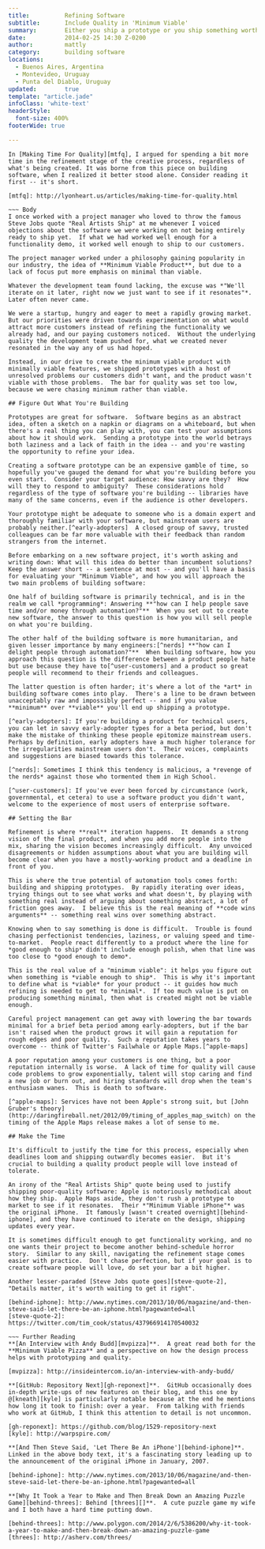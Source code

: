 ```yaml
---
title:          Refining Software
subtitle:       Include Quality in 'Minimum Viable'
summary:        Either you ship a prototype or you ship something worthwhile.
date:           2014-02-25 14:30 Z-0200
author:         mattly
category:       building software
locations:
  - Buenos Aires, Argentina
  - Montevideo, Uruguay
  - Punta del Diablo, Uruguay
updated:        true
template: "article.jade"
infoClass: 'white-text'
headerStyle:
  font-size: 400%
footerWide: true

---
```


~~~ Lead
In [Making Time For Quality][mtfq], I argued for spending a bit more time in the refinement stage of the creative process, regardless of what's being created. It was borne from this piece on building software, when I realized it better stood alone. Consider reading it first -- it's short.

[mtfq]: http://lyonheart.us/articles/making-time-for-quality.html

~~~ Body
I once worked with a project manager who loved to throw the famous Steve Jobs quote "Real Artists Ship" at me whenever I voiced objections about the software we were working on not being entirely ready to ship yet.  If what we had worked well enough for a functionality demo, it worked well enough to ship to our customers.  

The project manager worked under a philosophy gaining popularity in our industry, the idea of **Minimum Viable Product**, but due to a lack of focus put more emphasis on minimal than viable.

Whatever the development team found lacking, the excuse was *"We'll iterate on it later, right now we just want to see if it resonates"*.  Later often never came.

We were a startup, hungry and eager to meet a rapidly growing market.  But our priorities were driven towards experimentation on what would attract more customers instead of refining the functionality we already had, and our paying customers noticed.  Without the underlying quality the development team pushed for, what we created never resonated in the way any of us had hoped.

Instead, in our drive to create the minimum viable product with minimally viable features, we shipped prototypes with a host of unresolved problems our customers didn't want, and the product wasn't viable with those problems.  The bar for quality was set too low, because we were chasing minimum rather than viable.

## Figure Out What You're Building

Prototypes are great for software.  Software begins as an abstract idea, often a sketch on a napkin or diagrams on a whiteboard, but when there's a real thing you can play with, you can test your assumptions about how it should work.  Sending a prototype into the world betrays both laziness and a lack of faith in the idea -- and you're wasting the opportunity to refine your idea.

Creating a software prototype can be an expensive gamble of time, so hopefully you've gauged the demand for what you're building before you even start.  Consider your target audience: How savvy are they?  How will they to respond to ambiguity?  These considerations hold regardless of the type of software you're building -- libraries have many of the same concerns, even if the audience is other developers.

Your prototype might be adequate to someone who is a domain expert and thoroughly familiar with your software, but mainstream users are probably neither.[^early-adopters]  A closed group of savvy, trusted colleagues can be far more valuable with their feedback than random strangers from the internet.

Before embarking on a new software project, it's worth asking and writing down: What will this idea do better than incumbent solutions?  Keep the answer short -- a sentence at most -- and you'll have a basis for evaluating your "Minimum Viable", and how you will approach the two main problems of building software:

One half of building software is primarily technical, and is in the realm we call *programming*: Answering **"how can I help people save time and/or money through automation?"**  When you set out to create new software, the answer to this question is how you will sell people on what you're building.

The other half of the building software is more humanitarian, and given lesser importance by many engineers:[^nerds] **"how can I delight people through automation?"**  When building software, how you approach this question is the difference between a product people hate but use because they have to[^user-customers] and a product so great people will recommend to their friends and colleagues.

The latter question is often harder; it's where a lot of the *art* in building software comes into play.  There's a line to be drawn between unacceptably raw and impossibly perfect -- and if you value **minimum** over **viable** you'll end up shipping a prototype.

[^early-adopters]: If you're building a product for technical users, you can let in savvy early-adopter types for a beta period, but don't make the mistake of thinking these people epitomize mainstream users.  Perhaps by definition, early adopters have a much higher tolerance for the irregularities mainstream users don't.  Their voices, complaints and suggestions are biased towards this tolerance.

[^nerds]: Sometimes I think this tendency is malicious, a *revenge of the nerds* against those who tormented them in High School.

[^user-customers]: If you've ever been forced by circumstance (work, governmental, et cetera) to use a software product you didn't want, welcome to the experience of most users of enterprise software.

## Setting the Bar

Refinement is where **real** iteration happens.  It demands a strong vision of the final product, and when you add more people into the mix, sharing the vision becomes increasingly difficult.  Any unvoiced disagreements or hidden assumptions about what you are building will become clear when you have a mostly-working product and a deadline in front of you.

This is where the true potential of automation tools comes forth: building and shipping prototypes.  By rapidly iterating over ideas, trying things out to see what works and what doesn't, by playing with something real instead of arguing about something abstract, a lot of friction goes away.  I believe this is the real meaning of **code wins arguments** -- something real wins over something abstract.

Knowing when to say something is done is difficult.  Trouble is found chasing perfectionist tendencies, laziness, or valuing speed and time-to-market.  People react differently to a product where the line for *good enough to ship* didn't include enough polish, when that line was too close to *good enough to demo*.

This is the real value of a "minimum viable": it helps you figure out when something is *viable enough to ship*.  This is why it's important to define what is *viable* for your product -- it guides how much refining is needed to get to *minimal*.  If too much value is put on producing something minimal, then what is created might not be viable enough.

Careful project management can get away with lowering the bar towards minimal for a brief beta period among early-adopters, but if the bar isn't raised when the product grows it will gain a reputation for rough edges and poor quality.  Such a reputation takes years to overcome -- think of Twitter's Failwhale or Apple Maps.[^apple-maps]

A poor reputation among your customers is one thing, but a poor reputation internally is worse.  A lack of time for quality will cause code problems to grow exponentially, talent will stop caring and find a new job or burn out, and hiring standards will drop when the team's enthusiasm wanes.  This is death to software.

[^apple-maps]: Services have not been Apple's strong suit, but [John Gruber's theory](http://daringfireball.net/2012/09/timing_of_apples_map_switch) on the timing of the Apple Maps release makes a lot of sense to me.

## Make the Time

It's difficult to justify the time for this process, especially when deadlines loom and shipping outwardly becomes easier.  But it's crucial to building a quality product people will love instead of tolerate.

An irony of the "Real Artists Ship" quote being used to justify shipping poor-quality software: Apple is notoriously methodical about how they ship.  Apple Maps aside, they don't rush a prototype to market to see if it resonates.  Their *"Minimum Viable iPhone"* was the original iPhone.  It famously [wasn't created overnight][behind-iphone], and they have continued to iterate on the design, shipping updates every year.

It is sometimes difficult enough to get functionality working, and no one wants their project to become another behind-schedule horror story.  Similar to any skill, navigating the refinement stage comes easier with practice.  Don't chase perfection, but if your goal is to create software people will love, do set your bar a bit higher.

Another lesser-paraded [Steve Jobs quote goes][steve-quote-2], "Details matter, it's worth waiting to get it right".

[behind-iphone]: http://www.nytimes.com/2013/10/06/magazine/and-then-steve-said-let-there-be-an-iphone.html?pagewanted=all
[steve-quote-2]: https://twitter.com/tim_cook/status/437966914170540032

~~~ Further Reading
**[An Interview with Andy Budd][mvpizza]**.  A great read both for the **Minimum Viable Pizza** and a perspective on how the design process helps with prototyping and quality.

[mvpizza]: http://insideintercom.io/an-interview-with-andy-budd/

**[GitHub: Repository Next][gh-reponext]**.  GitHub occasionally does in-depth write-ups of new features on their blog, and this one by @[kneath][kyle] is particularly notable because at the end he mentions how long it took to finish: over a year.  From talking with friends who work at GitHub, I think this attention to detail is not uncommon.

[gh-reponext]: https://github.com/blog/1529-repository-next
[kyle]: http://warpspire.com/

**[And Then Steve Said, 'Let There Be An iPhone'][behind-iphone]**.  Linked in the above body text, it's a fascinating story leading up to the announcement of the original iPhone in January, 2007.

[behind-iphone]: http://www.nytimes.com/2013/10/06/magazine/and-then-steve-said-let-there-be-an-iphone.html?pagewanted=all

**[Why It Took a Year to Make and Then Break Down an Amazing Puzzle Game][behind-threes]: Behind [threes][]**.  A cute puzzle game my wife and I both have a hard time putting down.

[behind-threes]: http://www.polygon.com/2014/2/6/5386200/why-it-took-a-year-to-make-and-then-break-down-an-amazing-puzzle-game
[threes]: http://asherv.com/threes/

